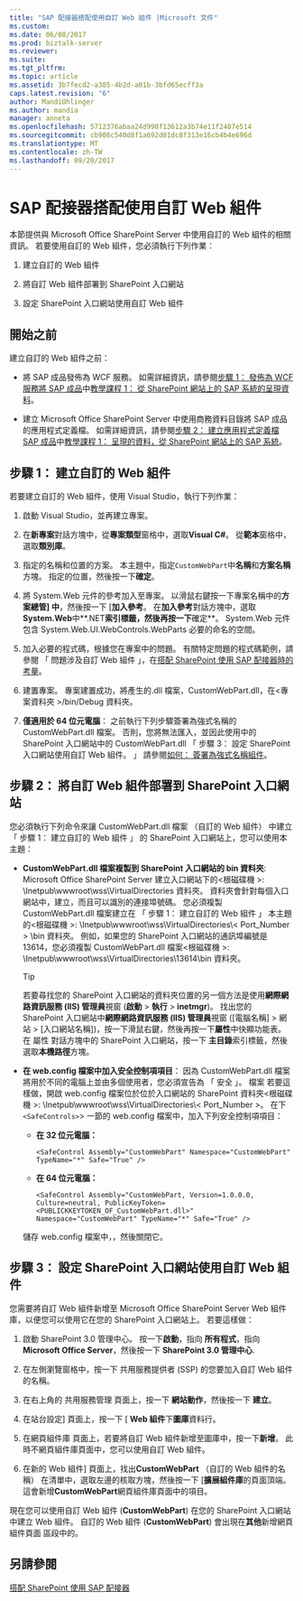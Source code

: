```yaml
---
title: "SAP 配接器搭配使用自訂 Web 組件 |Microsoft 文件"
ms.custom: 
ms.date: 06/08/2017
ms.prod: biztalk-server
ms.reviewer: 
ms.suite: 
ms.tgt_pltfrm: 
ms.topic: article
ms.assetid: 3b7fecd2-a385-4b2d-a01b-3bfd65ecff3a
caps.latest.revision: "6"
author: MandiOhlinger
ms.author: mandia
manager: anneta
ms.openlocfilehash: 5712376abaa24d998f13612a3b74e11f2487e514
ms.sourcegitcommit: cb908c540d8f1a692d01dc8f313e16cb4b4e696d
ms.translationtype: MT
ms.contentlocale: zh-TW
ms.lasthandoff: 09/20/2017
---
```

# <a name="use-a-custom-web-part-with-the-sap-adapter"></a>SAP 配接器搭配使用自訂 Web 組件
本節提供與 Microsoft Office SharePoint Server 中使用自訂的 Web 組件的相關資訊。 若要使用自訂的 Web 組件，您必須執行下列作業：  
  
1.  建立自訂的 Web 組件  
  
2.  將自訂 Web 組件部署到 SharePoint 入口網站  
  
3.  設定 SharePoint 入口網站使用自訂 Web 組件  
  
## <a name="before-you-begin"></a>開始之前  
 建立自訂的 Web 組件之前：  
  
-   將 SAP 成品發佈為 WCF 服務。 如需詳細資訊，請參閱[步驟 1： 發佈為 WCF 服務將 SAP 成品](../../adapters-and-accelerators/adapter-sap/step-1-publish-the-sap-artifacts-as-a-wcf-service.md)中[教學課程 1： 從 SharePoint 網站上的 SAP 系統的呈現資料](../../adapters-and-accelerators/adapter-sap/tutorial-1-presenting-data-from-an-sap-system-on-a-sharepoint-site.md)。  
  
-   建立 Microsoft Office SharePoint Server 中使用商務資料目錄將 SAP 成品的應用程式定義檔。 如需詳細資訊，請參閱[步驟 2： 建立應用程式定義檔 SAP 成品](../../adapters-and-accelerators/adapter-sap/step-2-create-an-application-definition-file-for-the-sap-artifacts.md)中[教學課程 1： 呈現的資料，從 SharePoint 網站上的 SAP 系統](../../adapters-and-accelerators/adapter-sap/tutorial-1-presenting-data-from-an-sap-system-on-a-sharepoint-site.md)。  
  
##  <a name="Create_a_Custom_Web_Part"></a>步驟 1： 建立自訂的 Web 組件  
 若要建立自訂的 Web 組件，使用 Visual Studio，執行下列作業：  
  
1.  啟動 Visual Studio，並再建立專案。  
  
2.  在**新專案**對話方塊中，從**專案類型**窗格中，選取**Visual C#**。 從**範本**窗格中，選取**類別庫**。  
  
3.  指定的名稱和位置的方案。 本主題中，指定`CustomWebPart`中**名稱**和**方案名稱**方塊。 指定的位置，然後按一下**確定**。  
  
4.  將 System.Web 元件的參考加入至專案。 以滑鼠右鍵按一下專案名稱中的**方案總管] 中**，然後按一下 [**加入參考**。 在**加入參考**對話方塊中，選取**System.Web**中**.NET**索引標籤，然後再按一下**確定**。 System.Web 元件包含 System.Web.UI.WebControls.WebParts 必要的命名的空間。  
  
5.  加入必要的程式碼，根據您在專案中的問題。 有關特定問題的程式碼範例，請參閱 「 問題涉及自訂 Web 組件 」，在[搭配 SharePoint 使用 SAP 配接器時的考量](../../adapters-and-accelerators/adapter-sap/considerations-when-using-the-sap-adapter-with-sharepoint.md)。  
  
6.  建置專案。 專案建置成功，將產生的.dll 檔案，CustomWebPart.dll，在\<專案資料夾 >/bin/Debug 資料夾。  
  
7.  **僅適用於 64 位元電腦**： 之前執行下列步驟簽署為強式名稱的 CustomWebPart.dll 檔案。 否則，您將無法匯入，並因此使用中的 SharePoint 入口網站中的 CustomWebPart.dll 「 步驟 3： 設定 SharePoint 入口網站使用自訂 Web 組件。 」 請參閱[如何： 簽署為強式名稱組件](https://msdn.microsoft.com/library/xc31ft41.aspx)。
  
## <a name="step-2-deploy-the-custom-web-part-to-a-sharepoint-portal"></a>步驟 2： 將自訂 Web 組件部署到 SharePoint 入口網站  
 您必須執行下列命令來讓 CustomWebPart.dll 檔案 （自訂的 Web 組件） 中建立 「 步驟 1： 建立自訂的 Web 組件 」 的 SharePoint 入口網站上，您可以使用本主題：  
  
-   **CustomWebPart.dll 檔案複製到 SharePoint 入口網站的 bin 資料夾**: Microsoft Office SharePoint Server 建立入口網站下的\<根磁碟機 >: \Inetpub\wwwroot\wss\VirtualDirectories 資料夾。 資料夾會針對每個入口網站中，建立，而且可以識別的連接埠號碼。 您必須複製 CustomWebPart.dll 檔案建立在 「 步驟 1： 建立自訂的 Web 組件 」 本主題的\<根磁碟機 >: \Inetpub\wwwroot\wss\VirtualDirectories\\< Port_Number > \bin 資料夾。 例如，如果您的 SharePoint 入口網站的通訊埠編號是 13614，您必須複製 CustomWebPart.dll 檔案\<根磁碟機 >: \Inetpub\wwwroot\wss\VirtualDirectories\13614\bin 資料夾。  
  
    > [!TIP]
    >  若要尋找您的 SharePoint 入口網站的資料夾位置的另一個方法是使用**網際網路資訊服務 (IIS) 管理員**視窗 (**啟動** > **執行** >  **inetmgr**)。 找出您的 SharePoint 入口網站中**網際網路資訊服務 (IIS) 管理員**視窗 ([電腦名稱] > 網站 > [入口網站名稱])，按一下滑鼠右鍵，然後再按一下**屬性**中快顯功能表。 在 屬性 對話方塊中的 SharePoint 入口網站，按一下 **主目錄**索引標籤，然後選取**本機路徑**方塊。  
  
-   **在 web.config 檔案中加入安全控制項項目**： 因為 CustomWebPart.dll 檔案將用於不同的電腦上並由多個使用者，您必須宣告為 「 安全 」。 檔案 若要這樣做，開啟 web.config 檔案位於位於入口網站的 SharePoint 資料夾\<根磁碟機 >: \Inetpub\wwwroot\wss\VirtualDirectories\\< Port_Number >。 在下`<SafeControls>`> 一節的 web.config 檔案中，加入下列安全控制項項目：  
  
    -   **在 32 位元電腦：**  
  
        ```  
        <SafeControl Assembly="CustomWebPart" Namespace="CustomWebPart" TypeName="*" Safe="True" />  
        ```  
  
    -   **在 64 位元電腦：**  
  
        ```  
        <SafeControl Assembly="CustomWebPart, Version=1.0.0.0, Culture=neutral, PublicKeyToken=<PUBLICKKEYTOKEN_OF_CustomWebPart.dll>" Namespace="CustomWebPart" TypeName="*" Safe="True" />  
        ```  
  
     儲存 web.config 檔案中，，然後關閉它。  
  
## <a name="step-3-configure-the-sharepoint-portal-to-use-the-custom-web-part"></a>步驟 3： 設定 SharePoint 入口網站使用自訂 Web 組件  
 您需要將自訂 Web 組件新增至 Microsoft Office SharePoint Server Web 組件庫，以便您可以使用它在您的 SharePoint 入口網站上。 若要這樣做：  
  
1.  啟動 SharePoint 3.0 管理中心。 按一下**啟動**，指向 **所有程式**，指向  **Microsoft Office Server**，然後按一下  **SharePoint 3.0 管理中心**.  
  
2.  在左側瀏覽窗格中，按一下 共用服務提供者 (SSP) 的您要加入自訂 Web 組件的名稱。  
  
3.  在右上角的 共用服務管理 頁面上，按一下 **網站動作**，然後按一下 **建立**。  
  
4.  在站台設定] 頁面上，按一下 [ **Web 組件**下**圖庫**資料行。  
  
5.  在網頁組件庫 頁面上，若要將自訂 Web 組件新增至圖庫中，按一下**新增**。 此時不網頁組件庫頁面中，您可以使用自訂 Web 組件。  
  
6.  在新的 Web 組件] 頁面上，找出**CustomWebPart** （自訂的 Web 組件的名稱） 在清單中，選取左邊的核取方塊，然後按一下 [**擴展組件庫**的頁面頂端。 這會新增**CustomWebPart**網頁組件庫頁面中的項目。  
  
 現在您可以使用自訂 Web 組件 (**CustomWebPart**) 在您的 SharePoint 入口網站中建立 Web 組件。 自訂的 Web 組件 (**CustomWebPart**) 會出現在**其他**新增網頁組件頁面 區段中的。  
  
## <a name="see-also"></a>另請參閱  
[搭配 SharePoint 使用 SAP 配接器](../../adapters-and-accelerators/adapter-sap/use-the-sap-adapter-with-sharepoint.md)